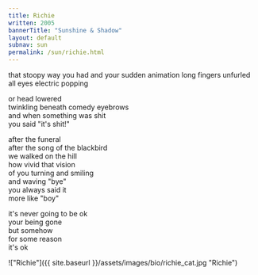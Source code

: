 ```yaml
---
title: Richie
written: 2005
bannerTitle: "Sunshine & Shadow" 
layout: default
subnav: sun
permalink: /sun/richie.html
---
```


<div class="poem">
that stoopy way you had  
and your sudden animation  
long fingers unfurled  
all eyes electric popping  
  
or head lowered  
twinkling beneath comedy eyebrows  
and when something was shit  
you said "it's shit!"  
  
after the funeral  
after the song of the blackbird  
we walked on the hill  
how vivid that vision  
of you turning and smiling  
and waving "bye"  
you always said it  
more like "boy"  
  
it's never going to be ok  
your being gone  
but somehow  
for some reason  
it's ok  
</div>

!["Richie"]({{ site.baseurl }}/assets/images/bio/richie_cat.jpg "Richie")  
